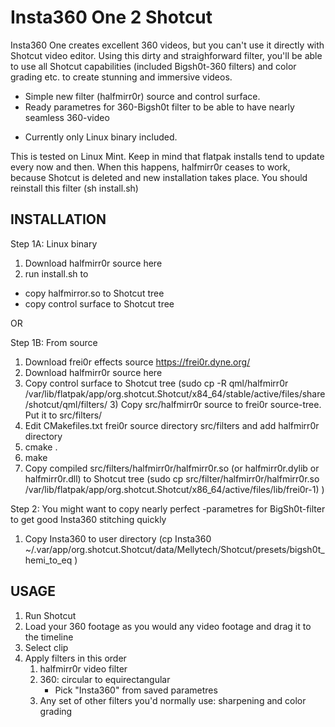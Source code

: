 
# Insta360 One 2 Shotcut

Insta360 One creates excellent 360 videos, but you can't use it directly with Shotcut video editor. Using this dirty and straighforward filter, you'll be able to use all Shotcut capabilities (included Bigsh0t-360 filters) and color grading etc. to create stunning and immersive videos.

+ Simple new filter (halfmirr0r) source and control surface.
+ Ready parametres for 360-Bigsh0t filter to be able to have nearly seamless 360-video 
- Currently only Linux binary included.


This is tested on Linux Mint. Keep in mind that flatpak installs tend to update every now and then. When this happens, halfmirr0r ceases to work, because Shotcut is deleted and new installation takes place. You should reinstall this filter (sh install.sh) 


INSTALLATION
------------

Step 1A: Linux binary
  1) Download halfmirr0r source here
  2) run install.sh to
  - copy halfmirror.so to Shotcut tree
  - copy control surface to Shotcut tree


OR


Step 1B: From source
  1) Download frei0r effects source https://frei0r.dyne.org/
  2) Download halfmirr0r source here
  3) Copy control surface to Shotcut tree (sudo cp -R qml/halfmirr0r /var/lib/flatpak/app/org.shotcut.Shotcut/x84_64/stable/active/files/share/shotcut/qml/filters/   3) Copy src/halfmirr0r source to frei0r source-tree. Put it to src/filters/
  4) Edit CMakefiles.txt frei0r source directory src/filters and add halfmirr0r directory
  5) cmake .
  6) make
  7) Copy compiled src/filters/halfmirr0r/halfmirr0r.so (or halfmirr0r.dylib or halfmirr0r.dll) to Shotcut tree (sudo cp src/filter/halfmirr0r/halfmirr0r.so  /var/lib/flatpak/app/org.shotcut.Shotcut/x86_64/active/files/lib/frei0r-1)
)




Step 2: You might want to copy nearly perfect -parametres for BigSh0t-filter to get good Insta360 stitching quickly
   1) Copy Insta360 to user directory (cp Insta360 ~/.var/app/org.shotcut.Shotcut/data/Mellytech/Shotcut/presets/bigsh0t_hemi_to_eq )


USAGE
-----

1) Run Shotcut
2) Load your 360 footage as you would any video footage and drag it to the timeline
3) Select clip
4) Apply filters in this order
    1) halfmirr0r video filter
    2) 360: circular to equirectangular
         - Pick "Insta360" from saved parametres
    3) Any set of other filters you'd normally use: sharpening and color grading
      
      
